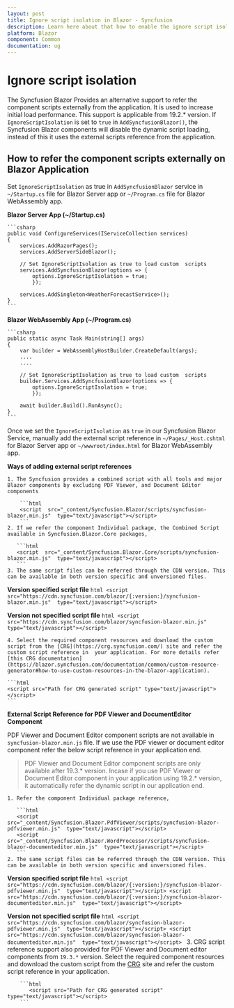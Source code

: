 ```yaml
---
layout: post
title: Ignore script isolation in Blazor - Syncfusion
description: Learn here about that how to enable the ignore script isolation process in the Syncfusion Blazor Components
platform: Blazor
component: Common
documentation: ug
---
```


# Ignore script isolation

The Syncfusion Blazor Provides an alternative support to refer the component scripts externally from the application. It is used to increase initial load performance. This support is applicable from 19.2.* version. If `IgnoreScriptIsolation` is set to `true` in `AddSyncfusionBlazor()`, the Syncfusion Blazor components will disable the dynamic script loading, instead of this it uses the external scripts reference from the application.

## How to refer the component scripts externally on Blazor Application

Set `IgnoreScriptIsolation` as true in `AddSyncfusionBlazor` service in `~/Startup.cs` file for Blazor Server app or `~/Program.cs` file for Blazor WebAssembly app.

   **Blazor Server App (~/Startup.cs)**  
   
    ```csharp
    public void ConfigureServices(IServiceCollection services)
    {
        services.AddRazorPages();
        services.AddServerSideBlazor();

        // Set IgnoreScriptIsolation as true to load custom  scripts
        services.AddSyncfusionBlazor(options => {
            options.IgnoreScriptIsolation = true;
            });

        services.AddSingleton<WeatherForecastService>();
    }
    ```

   **Blazor WebAssembly App (~/Program.cs)**

    ```csharp
    public static async Task Main(string[] args)
    {
        var builder = WebAssemblyHostBuilder.CreateDefault(args);
        ....
        ....

        // Set IgnoreScriptIsolation as true to load custom  scripts
        builder.Services.AddSyncfusionBlazor(options => {
            options.IgnoreScriptIsolation = true;
            });

        await builder.Build().RunAsync();
    }
    ```

Once we set the `IgnoreScriptIsolation` as `true` in our Syncfusion Blazor Service, manually add the external script reference in `~/Pages/_Host.cshtml` for Blazor Server app or `~/wwwroot/index.html` for Blazor WebAssembly app.

**Ways of adding external script references**
  
	1. The Syncfusion provides a combined script with all tools and major Blazor components by excluding PDF Viewer, and Document Editor components

		```html
		<script  src="_content/Syncfusion.Blazor/scripts/syncfusion-blazor.min.js"  type="text/javascript"></script>
		```
    2. If we refer the component Individual package, the Combined Script available in Syncfusion.Blazor.Core packages,

       ```html
       <script  src="_content/Syncfusion.Blazor.Core/scripts/syncfusion-blazor.min.js"  type="text/javascript"></script>
       ```    
	3. The same script files can be referred through the CDN version. This can be available in both version specific and unversioned files.
 

   **Version specified script file**
   		```html
		  <script  src="https://cdn.syncfusion.com/blazor/{:version:}/syncfusion-blazor.min.js"  type="text/javascript"></script>
		```

   **Version not specified script file**
        ```html
		<script  src="https://cdn.syncfusion.com/blazor/syncfusion-blazor.min.js"  type="text/javascript"></script>
		```

    4. Select the required component resources and download the custom script from the [CRG](https://crg.syncfusion.com/) site and refer the custom script reference in  your application. For more details refer [this CRG documentation](https://blazor.syncfusion.com/documentation/common/custom-resource-generator#how-to-use-custom-resources-in-the-blazor-application).

    ```html
    <script src="Path for CRG generated script" type="text/javascript"></script>
    ```
**External Script Reference for PDF Viewer and DocumentEditor Component**

PDF Viewer and Document Editor component scripts are not available in `syncfusion-blazor.min.js` file. If we use the PDF viewer or document editor component refer the below script reference in your application end.

> PDF Viewer and Document Editor component scripts are only available after 19.3.* version. Incase if you use PDF Viewer or Document Editor component in your application using 19.2.* version, it automatically refer the dynamic script in our application end.

    1. Refer the component Individual package reference, 

       ```html
       <script  src="_content/Syncfusion.Blazor.PdfViewer/scripts/syncfusion-blazor-pdfviewer.min.js"  type="text/javascript"></script>
       <script  src="_content/Syncfusion.Blazor.WordProcessor/scripts/syncfusion-blazor-documenteditor.min.js"  type="text/javascript"></script>
       ```    
	2. The same script files can be referred through the CDN version. This can be available in both version specific and unversioned files.

  **Version specified script file**
		```html
       <script  src="https://cdn.syncfusion.com/blazor/{:version:}/syncfusion-blazor-pdfviewer.min.js"  type="text/javascript"></script>
       <script  src="https://cdn.syncfusion.com/blazor/{:version:}/syncfusion-blazor-documenteditor.min.js"  type="text/javascript"></script>
		```

   **Version not specified script file**
        ```html
          <script  src="https://cdn.syncfusion.com/blazor/syncfusion-blazor-pdfviewer.min.js"  type="text/javascript"></script>
          <script  src="https://cdn.syncfusion.com/blazor/syncfusion-blazor-documenteditor.min.js"  type="text/javascript"></script>
		```
    3. CRG script reference support also provided for PDF Viewer and Document editor components from `19.3.*` version. Select the required component resources and download the custom script from the [CRG](https://crg.syncfusion.com/) site and refer the custom script reference in  your application.

        ```html
           <script src="Path for CRG generated script" type="text/javascript"></script>
        ```


